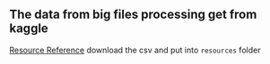 ## The data from big files processing get from kaggle

[Resource Reference](https://www.kaggle.com/datasets/weitat/sample-sales)
download the csv and put into `resources` folder